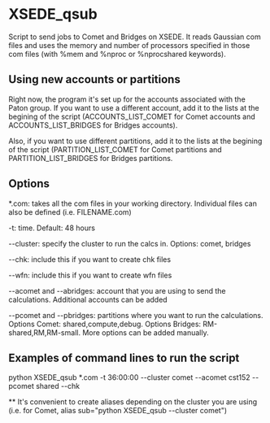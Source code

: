 # XSEDE_qsub
Script to send jobs to Comet and Bridges on XSEDE. It reads Gaussian com files and uses the memory and number of processors specified in those com files (with %mem and %nproc or %nprocshared keywords).

## Using new accounts or partitions
Right now, the program it's set up for the accounts associated with the Paton group. If you want to use a different account, add it to the lists at the begining of the script (ACCOUNTS_LIST_COMET for Comet accounts and ACCOUNTS_LIST_BRIDGES for Bridges accounts).

Also, if you want to use different partitions, add it to the lists at the begining of the script (PARTITION_LIST_COMET for Comet partitions and PARTITION_LIST_BRIDGES for Bridges partitions.

## Options
\*.com: takes all the com files in your working directory. Individual files can also be defined (i.e. FILENAME.com) 

-t: time. Default: 48 hours

--cluster: specify the cluster to run the calcs in. Options: comet, bridges

--chk: include this if you want to create chk files

--wfn: include this if you want to create wfn files

--acomet and --abridges: account that you are using to send the calculations. Additional accounts can be added

--pcomet and --pbridges: partitions where you want to run the calculations. Options Comet: shared,compute,debug. Options Bridges: RM-shared,RM,RM-small. More options can be added manually.

## Examples of command lines to run the script
python XSEDE_qsub \*.com -t 36:00:00 --cluster comet --acomet cst152 --pcomet shared --chk

\** It's convenient to create aliases depending on the cluster you are using (i.e. for Comet, alias sub="python XSEDE_qsub --cluster comet")
